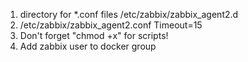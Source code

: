 1. directory for *.conf files /etc/zabbix/zabbix_agent2.d
2. /etc/zabbix/zabbix_agent2.conf  Timeout=15
3. Don't forget "chmod +x" for scripts!
4. Add zabbix user to docker group